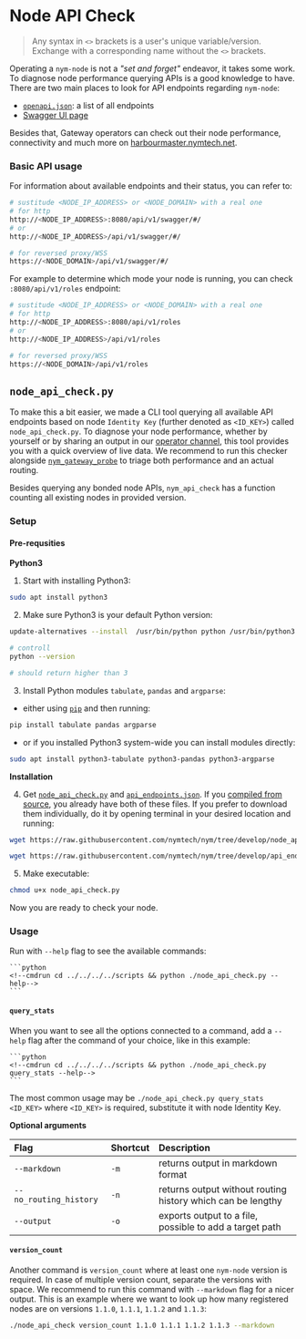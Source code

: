 # Node API Check

> Any syntax in `<>` brackets is a user's unique variable/version. Exchange with a corresponding name without the `<>` brackets.

Operating a `nym-node` is not a *"set and forget"* endeavor, it takes some work. To diagnose node performance querying APIs is a good knowledge to have. There are two main places to look for API endpoints regarding `nym-node`:

- [`openapi.json`](https://validator.nymtech.net/api/v1/openapi.json): a list of all endpoints
- [Swagger UI page](https://validator.nymtech.net/api/swagger/index.html)

Besides that, Gateway operators can check out their node performance, connectivity and much more on [harbourmaster.nymtech.net](https://harbourmaster.nymtech.net/).

### Basic API usage

For information about available endpoints and their status, you can refer to:
```sh
# sustitude <NODE_IP_ADDRESS> or <NODE_DOMAIN> with a real one
# for http
http://<NODE_IP_ADDRESS>:8080/api/v1/swagger/#/
# or
http://<NODE_IP_ADDRESS>/api/v1/swagger/#/

# for reversed proxy/WSS
https://<NODE_DOMAIN>/api/v1/swagger/#/
```

For example to determine which mode your node is running, you can check `:8080/api/v1/roles` endpoint:
```sh
# sustitude <NODE_IP_ADDRESS> or <NODE_DOMAIN> with a real one
# for http
http://<NODE_IP_ADDRESS>:8080/api/v1/roles
# or
http://<NODE_IP_ADDRESS>/api/v1/roles

# for reversed proxy/WSS
https://<NODE_DOMAIN>/api/v1/roles
```

## `node_api_check.py`

To make this a bit easier, we made a CLI tool querying all available API endpoints based on node `Identity Key` (further denoted as `<ID_KEY>`) called `node_api_check.py`. To diagnose your node performance, whether by yourself or by sharing an output in our [operator channel](https://matrix.to/#/#operators:nymtech.chat), this tool provides you with a quick overview of live data. We recommend to run this checker alongside [`nym_gateway_probe`](gateway-probe.md) to triage both performance and an actual routing.

Besides querying any bonded node APIs, `nym_api_check` has a function counting all existing nodes in provided version.

### Setup

#### Pre-requsities

**Python3**

1. Start with installing Python3:
```sh
sudo apt install python3
```

2. Make sure Python3 is your default Python version:
```sh
update-alternatives --install  /usr/bin/python python /usr/bin/python3 1

# controll
python --version

# should return higher than 3
```

3. Install Python modules `tabulate`, `pandas` and `argparse`:
- either using [`pip`](https://python.land/virtual-environments/installing-packages-with-pip) and then running:
```sh
pip install tabulate pandas argparse
```
- or if you installed Python3 system-wide you can install modules directly:
```sh
sudo apt install python3-tabulate python3-pandas python3-argparse
```

**Installation**

4. Get [`node_api_check.py`](https://github.com/nymtech/nym/tree/develop/scripts/node_api_check.py) and [`api_endpoints.json`](https://github.com/nymtech/nym/tree/develop/scripts/api_endpoints.json). If you [compiled from source](../binaries/building-nym.md), you already have both of these files. If you prefer to download them individually, do it by opening terminal in your desired location and running:
```sh
wget https://raw.githubusercontent.com/nymtech/nym/tree/develop/node_api_check.py

wget https://raw.githubusercontent.com/nymtech/nym/tree/develop/api_endpoints.json
```

5. Make executable:
```sh
chmod u+x node_api_check.py
```

Now you are ready to check your node.

### Usage

Run with `--help` flag to see the available commands:

~~~admonish example collapsible=true title="./node_api_check.py --help"
```python
<!--cmdrun cd ../../../../scripts && python ./node_api_check.py --help-->
```
~~~

#### `query_stats`

When you want to see all the options connected to a command, add a `--help` flag after the command of your choice, like in this example:
~~~admonish example collapsible=true title="./node_api_check.py query_stats --help"
```python
<!--cmdrun cd ../../../../scripts && python ./node_api_check.py query_stats --help-->
```
~~~

The most common usage may be `./node_api_check.py query_stats <ID_KEY>` where `<ID_KEY>` is required, substitute it with node Identity Key.

**Optional arguments**

| Flag                   | Shortcut | Description                                                 |
| :---                   |     :---      | :---                                                        |
| `--markdown`           |     `-m`      | returns output in markdown format                           |
| `--no_routing_history` |     `-n`      | returns output without routing history which can be lengthy |
| `--output`             |     `-o`      | exports output to a file, possible to add a target path     |

#### `version_count`

Another command is `version_count` where at least one `nym-node` version is required. In case of multiple version count, separate the versions with space. We recommend to run this command with `--markdown` flag for a nicer output. This is an example where we want to look up how many registered nodes are on versions `1.1.0`, `1.1.1`, `1.1.2` and `1.1.3`:
```sh
./node_api_check version_count 1.1.0 1.1.1 1.1.2 1.1.3 --markdown
```
